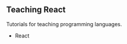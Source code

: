 <body>
<h2>Teaching React</h2>
  
  <p>Tutorials for teaching programming languages.</p>
  <ul>
  <li>React</li>
  </ul>
</body>

